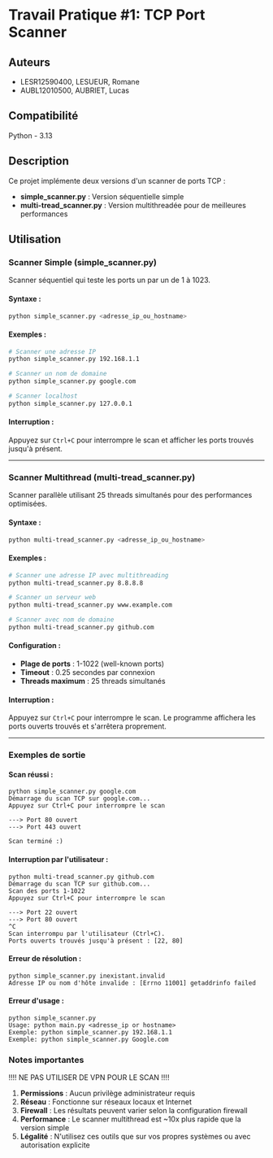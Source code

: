 # Travail Pratique #1: TCP Port Scanner

## Auteurs
- LESR12590400, LESUEUR, Romane
- AUBL12010500, AUBRIET, Lucas

## Compatibilité
Python - 3.13

## Description
Ce projet implémente deux versions d'un scanner de ports TCP :
- **simple_scanner.py** : Version séquentielle simple
- **multi-tread_scanner.py** : Version multithreadée pour de meilleures performances

## Utilisation

### Scanner Simple (simple_scanner.py)

Scanner séquentiel qui teste les ports un par un de 1 à 1023.

#### Syntaxe :
```bash
python simple_scanner.py <adresse_ip_ou_hostname>
```

#### Exemples :
```bash
# Scanner une adresse IP
python simple_scanner.py 192.168.1.1

# Scanner un nom de domaine
python simple_scanner.py google.com

# Scanner localhost
python simple_scanner.py 127.0.0.1
```

#### Interruption :
Appuyez sur `Ctrl+C` pour interrompre le scan et afficher les ports trouvés jusqu'à présent.

---

### Scanner Multithread (multi-tread_scanner.py)

Scanner parallèle utilisant 25 threads simultanés pour des performances optimisées.

#### Syntaxe :
```bash
python multi-tread_scanner.py <adresse_ip_ou_hostname>
```

#### Exemples :
```bash
# Scanner une adresse IP avec multithreading
python multi-tread_scanner.py 8.8.8.8

# Scanner un serveur web
python multi-tread_scanner.py www.example.com

# Scanner avec nom de domaine
python multi-tread_scanner.py github.com
```

#### Configuration :
- **Plage de ports** : 1-1022 (well-known ports)
- **Timeout** : 0.25 secondes par connexion
- **Threads maximum** : 25 threads simultanés

#### Interruption :
Appuyez sur `Ctrl+C` pour interrompre le scan. Le programme affichera les ports ouverts trouvés et s'arrêtera proprement.

---

### Exemples de sortie

#### Scan réussi :
```
python simple_scanner.py google.com
Démarrage du scan TCP sur google.com...
Appuyez sur Ctrl+C pour interrompre le scan

---> Port 80 ouvert
---> Port 443 ouvert

Scan terminé :)
```

#### Interruption par l'utilisateur :
```
python multi-tread_scanner.py github.com
Démarrage du scan TCP sur github.com...
Scan des ports 1-1022
Appuyez sur Ctrl+C pour interrompre le scan

---> Port 22 ouvert
---> Port 80 ouvert
^C
Scan interrompu par l'utilisateur (Ctrl+C).
Ports ouverts trouvés jusqu'à présent : [22, 80]
```

#### Erreur de résolution :
```
python simple_scanner.py inexistant.invalid
Adresse IP ou nom d'hôte invalide : [Errno 11001] getaddrinfo failed
```

#### Erreur d'usage :
```
python simple_scanner.py
Usage: python main.py <adresse_ip or hostname>
Exemple: python simple_scanner.py 192.168.1.1
Exemple: python simple_scanner.py Google.com
```

### Notes importantes

!!!! NE PAS UTILISER DE VPN POUR LE SCAN !!!!

1. **Permissions** : Aucun privilège administrateur requis
2. **Réseau** : Fonctionne sur réseaux locaux et Internet
3. **Firewall** : Les résultats peuvent varier selon la configuration firewall
4. **Performance** : Le scanner multithread est ~10x plus rapide que la version simple
5. **Légalité** : N'utilisez ces outils que sur vos propres systèmes ou avec autorisation explicite
